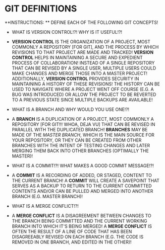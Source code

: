 # GIT DEFINITIONS

**INSTRUCTIONS: ** DEFINE EACH OF THE FOLLOWING GIT CONCEPTS!

* WHAT IS VERSION CONTROL!?!  WHY IS IT USEFUL!?!

 * **VERSION CONTROL** IS THE ORGANIZATION OF A PROJECT, MOST COMMONLY A REPOSITORY [FOR GIT], AND THE PROCESS BY WHICH REVISIONS TO THAT PROJECT ARE MADE AND TRACKED!  **VERSION CONTROL** HELPS IN MAINTAINING A SECURE AND EXPEDIENT PROCESS OF COLLABORATION!  INSTEAD OF A SINGLE REPOSITORY THAT CAN BE REVISED BY A SINGLE USER, MULTIPLE USERS COULD MAKE CHANGES AND MERGE THOSE INTO A MASTER PROJECT!  ADDITIONALLY, **VERSION CONTROL** PROVIDES SECURITY IN MAINTAINING A HISTORY OF THESE REVISIONS!  THE HISTORY CAN BE USED TO NAVIGATE WHERE A PROJECT WENT OFF COURSE (E.G. A BUG WAS INTRODUCED) OR ALLOW THE PROJECT TO BE REVERTED TO A PREVIOUS STATE SINCE MULTIPLE BACKUPS ARE AVAILABLE!  
* WHAT IS A BRANCH AND WHY WOULD YOU USE ONE!?!
 * A **BRANCH** IS A DUPLICATION OF A PROJECT, MOST COMMONLY A REPOSITORY [FOR GIT!!! WHOA, DEJA VU] THAT CAN BE REVISED IN PARALLEL WITH THE DUPLICATED BRANCH!  **BRANCHES** MAY BE MADE OF THE *MASTER BRANCH*, WHICH IS THE MAIN SOURCE FOR YOUR REPOSITORY, OR THEY CAN BE CREATED FROM OTHER BRANCHES WITH THE INTENT OF TESTING CHANGES AND LATER MERGING THEM BACK INTO OTHER BRANCHES (OPTIMALLY THE MASTER)! 
* WHAT IS A COMMIT!?! WHAT MAKES A GOOD COMMIT MESSAGE!?!
 * A **COMMIT** IS A RECORDING OF ADDED, OR STAGED, CONTENT TO THE CURRENT BRANCH!  A **COMMIT** WILL CREATE A SAVEPOINT THAT SERVES AS A BACKUP TO RETURN TO THE CURRENT COMMITTED CONTENTS AND/OR CAN BE PULLED AND MERGED INTO ANOTHER BRANCH (E.G. MASTER BRANCH)!
* WHAT IS A MERGE CONFLICT!?!
 * A **MERGE CONFLICT** IS A DISAGREEMENT BETWEEN CHANGES TO THE BRANCH BEING COMMITTED AND THE CURRENT WORKING BRANCH INTO WHICH IT'S BEING MERGED!  A **MERGE CONFLICT** IS OFTEN THE RESULT OF A LINE OF CODE THAT HAS BEEN DISAGREEABLY REVISED ON EACH BRANCH (E.G. THE CODE IS REMOVED IN ONE BRANCH, AND EDITED IN THE OTHER)!